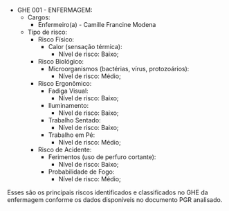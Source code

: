 
- GHE 001 - ENFERMAGEM:
  - Cargos:
    - Enfermeiro(a) - Camille Francine Modena
  - Tipo de risco:
    - Risco Físico:
      - Calor (sensação térmica):
        - Nível de risco: Baixo;
    - Risco Biológico:
      - Microorganismos (bactérias, vírus, protozoários):
        - Nível de risco: Médio;
    - Risco Ergonômico:
      - Fadiga Visual:
        - Nível de risco: Baixo;
      - Iluminamento:
        - Nível de risco: Baixo;
      - Trabalho Sentado:
        - Nível de risco: Baixo;
      - Trabalho em Pé:
        - Nível de risco: Médio;
    - Risco de Acidente:
      - Ferimentos (uso de perfuro cortante):
        - Nível de risco: Baixo;
      - Probabilidade de Fogo:
        - Nível de risco: Médio; 

Esses são os principais riscos identificados e classificados no GHE da enfermagem conforme os dados disponíveis no documento PGR analisado.